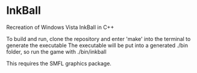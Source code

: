 # InkBall

Recreation of Windows Vista InkBall in C++

To build and run, clone the repository and enter 'make' into the terminal to generate the executable
The executable will be put into a generated ./bin folder, so run the game with ./bin/inkball

This requires the SMFL graphics package.
